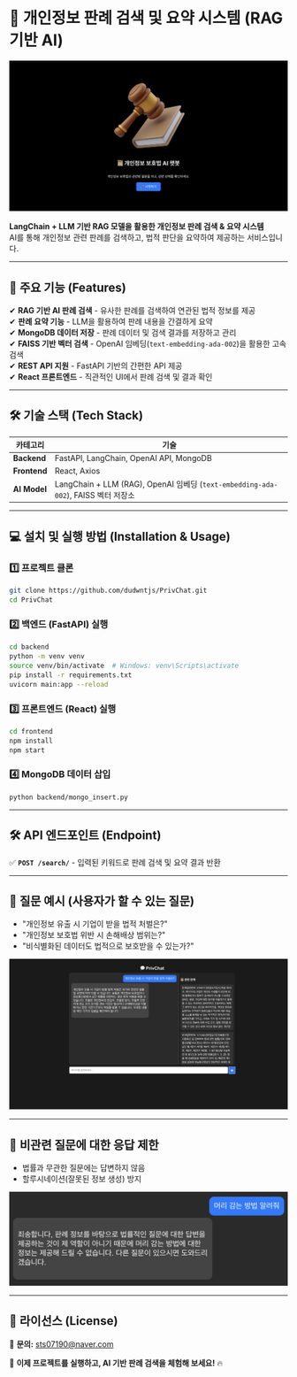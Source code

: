# 📜 개인정보 판례 검색 및 요약 시스템 (RAG 기반 AI)  

![스플래시 화면](https://github.com/dudwntjs/PrivChat/blob/main/frontend/assets/Splash.png?raw=true)

**LangChain + LLM 기반 RAG 모델을 활용한 개인정보 판례 검색 & 요약 시스템**  
AI를 통해 개인정보 관련 판례를 검색하고, 법적 판단을 요약하여 제공하는 서비스입니다.

---

## 🚀 주요 기능 (Features)
✔ **RAG 기반 AI 판례 검색** - 유사한 판례를 검색하여 연관된 법적 정보를 제공  
✔ **판례 요약 기능** - LLM을 활용하여 판례 내용을 간결하게 요약  
✔ **MongoDB 데이터 저장** - 판례 데이터 및 검색 결과를 저장하고 관리  
✔ **FAISS 기반 벡터 검색** - OpenAI 임베딩(`text-embedding-ada-002`)을 활용한 고속 검색  
✔ **REST API 지원** - FastAPI 기반의 간편한 API 제공  
✔ **React 프론트엔드** - 직관적인 UI에서 판례 검색 및 결과 확인  

---

## 🛠️ 기술 스택 (Tech Stack)
| 카테고리   | 기술 |
|------------|----------------------------------|
| **Backend** | FastAPI, LangChain, OpenAI API, MongoDB |
| **Frontend** | React, Axios |
| **AI Model** | LangChain + LLM (RAG), OpenAI 임베딩 (`text-embedding-ada-002`), FAISS 벡터 저장소 |

---

## 💻 설치 및 실행 방법 (Installation & Usage)

### 1️⃣ **프로젝트 클론**
```bash
git clone https://github.com/dudwntjs/PrivChat.git
cd PrivChat
```

### 2️⃣ **백엔드 (FastAPI) 실행**
```bash
cd backend
python -m venv venv
source venv/bin/activate  # Windows: venv\Scripts\activate
pip install -r requirements.txt
uvicorn main:app --reload
```

### 3️⃣ **프론트엔드 (React) 실행**
```bash
cd frontend
npm install
npm start
```

### 4️⃣ **MongoDB 데이터 삽입**
```bash
python backend/mongo_insert.py
```

---

## 🛠️ API 엔드포인트 (Endpoint)
✅ **`POST /search/`** - 입력된 키워드로 판례 검색 및 요약 결과 반환

---

## 📝 질문 예시 (사용자가 할 수 있는 질문)
- "개인정보 유출 시 기업이 받을 법적 처벌은?"
- "개인정보 보호법 위반 시 손해배상 범위는?"
- "비식별화된 데이터도 법적으로 보호받을 수 있는가?"

![채팅 화면](https://github.com/dudwntjs/PrivChat/blob/main/frontend/assets/Chat.png?raw=true)

---
## 🚫 비관련 질문에 대한 응답 제한
- 법률과 무관한 질문에는 답변하지 않음
- 할루시네이션(잘못된 정보 생성) 방지

![채팅 화면2](https://github.com/dudwntjs/PrivChat/blob/main/frontend/assets/Chat2.png?raw=true) 

---

## 📜 라이선스 (License)

📌 **문의:** [sts07190@naver.com](mailto:sts07190@naver.com)

🚀 **이제 프로젝트를 실행하고, AI 기반 판례 검색을 체험해 보세요!** 🔥
